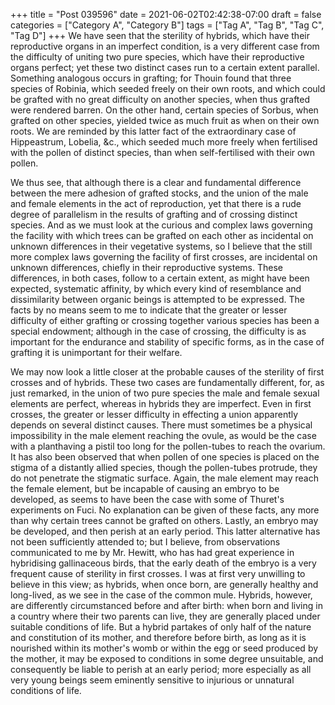 +++
title = "Post 039596"
date = 2021-06-02T02:42:38-07:00
draft = false
categories = ["Category A", "Category B"]
tags = ["Tag A", "Tag B", "Tag C", "Tag D"]
+++
We have seen that the sterility of hybrids, which have their reproductive organs in an imperfect condition, is a very different case from the difficulty of uniting two pure species, which have their reproductive organs perfect; yet these two distinct cases run to a certain extent parallel. Something analogous occurs in grafting; for Thouin found that three species of Robinia, which seeded freely on their own roots, and which could be grafted with no great difficulty on another species, when thus grafted were rendered barren. On the other hand, certain species of Sorbus, when grafted on other species, yielded twice as much fruit as when on their own roots. We are reminded by this latter fact of the extraordinary case of Hippeastrum, Lobelia, &c., which seeded much more freely when fertilised with the pollen of distinct species, than when self-fertilised with their own pollen.

We thus see, that although there is a clear and fundamental difference between the mere adhesion of grafted stocks, and the union of the male and female elements in the act of reproduction, yet that there is a rude degree of parallelism in the results of grafting and of crossing distinct species. And as we must look at the curious and complex laws governing the facility with which trees can be grafted on each other as incidental on unknown differences in their vegetative systems, so I believe that the still more complex laws governing the facility of first crosses, are incidental on unknown differences, chiefly in their reproductive systems. These differences, in both cases, follow to a certain extent, as might have been expected, systematic affinity, by which every kind of resemblance and dissimilarity between organic beings is attempted to be expressed. The facts by no means seem to me to indicate that the greater or lesser difficulty of either grafting or crossing together various species has been a special endowment; although in the case of crossing, the difficulty is as important for the endurance and stability of specific forms, as in the case of grafting it is unimportant for their welfare.

We may now look a little closer at the probable causes of the sterility of first crosses and of hybrids. These two cases are fundamentally different, for, as just remarked, in the union of two pure species the male and female sexual elements are perfect, whereas in hybrids they are imperfect. Even in first crosses, the greater or lesser difficulty in effecting a union apparently depends on several distinct causes. There must sometimes be a physical impossibility in the male element reaching the ovule, as would be the case with a planthaving a pistil too long for the pollen-tubes to reach the ovarium. It has also been observed that when pollen of one species is placed on the stigma of a distantly allied species, though the pollen-tubes protrude, they do not penetrate the stigmatic surface. Again, the male element may reach the female element, but be incapable of causing an embryo to be developed, as seems to have been the case with some of Thuret's experiments on Fuci. No explanation can be given of these facts, any more than why certain trees cannot be grafted on others. Lastly, an embryo may be developed, and then perish at an early period. This latter alternative has not been sufficiently attended to; but I believe, from observations communicated to me by Mr. Hewitt, who has had great experience in hybridising gallinaceous birds, that the early death of the embryo is a very frequent cause of sterility in first crosses. I was at first very unwilling to believe in this view; as hybrids, when once born, are generally healthy and long-lived, as we see in the case of the common mule. Hybrids, however, are differently circumstanced before and after birth: when born and living in a country where their two parents can live, they are generally placed under suitable conditions of life. But a hybrid partakes of only half of the nature and constitution of its mother, and therefore before birth, as long as it is nourished within its mother's womb or within the egg or seed produced by the mother, it may be exposed to conditions in some degree unsuitable, and consequently be liable to perish at an early period; more especially as all very young beings seem eminently sensitive to injurious or unnatural conditions of life.
